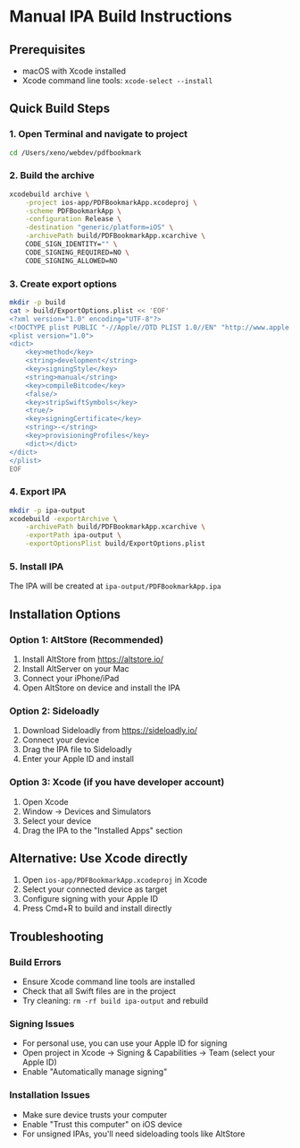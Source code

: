 # Manual IPA Build Instructions

## Prerequisites
- macOS with Xcode installed
- Xcode command line tools: `xcode-select --install`

## Quick Build Steps

### 1. Open Terminal and navigate to project
```bash
cd /Users/xeno/webdev/pdfbookmark
```

### 2. Build the archive
```bash
xcodebuild archive \
    -project ios-app/PDFBookmarkApp.xcodeproj \
    -scheme PDFBookmarkApp \
    -configuration Release \
    -destination "generic/platform=iOS" \
    -archivePath build/PDFBookmarkApp.xcarchive \
    CODE_SIGN_IDENTITY="" \
    CODE_SIGNING_REQUIRED=NO \
    CODE_SIGNING_ALLOWED=NO
```

### 3. Create export options
```bash
mkdir -p build
cat > build/ExportOptions.plist << 'EOF'
<?xml version="1.0" encoding="UTF-8"?>
<!DOCTYPE plist PUBLIC "-//Apple//DTD PLIST 1.0//EN" "http://www.apple.com/DTDs/PropertyList-1.0.dtd">
<plist version="1.0">
<dict>
    <key>method</key>
    <string>development</string>
    <key>signingStyle</key>
    <string>manual</string>
    <key>compileBitcode</key>
    <false/>
    <key>stripSwiftSymbols</key>
    <true/>
    <key>signingCertificate</key>
    <string>-</string>
    <key>provisioningProfiles</key>
    <dict></dict>
</dict>
</plist>
EOF
```

### 4. Export IPA
```bash
mkdir -p ipa-output
xcodebuild -exportArchive \
    -archivePath build/PDFBookmarkApp.xcarchive \
    -exportPath ipa-output \
    -exportOptionsPlist build/ExportOptions.plist
```

### 5. Install IPA
The IPA will be created at `ipa-output/PDFBookmarkApp.ipa`

## Installation Options

### Option 1: AltStore (Recommended)
1. Install AltStore from https://altstore.io/
2. Install AltServer on your Mac
3. Connect your iPhone/iPad
4. Open AltStore on device and install the IPA

### Option 2: Sideloadly
1. Download Sideloadly from https://sideloadly.io/
2. Connect your device
3. Drag the IPA file to Sideloadly
4. Enter your Apple ID and install

### Option 3: Xcode (if you have developer account)
1. Open Xcode
2. Window → Devices and Simulators
3. Select your device
4. Drag the IPA to the "Installed Apps" section

## Alternative: Use Xcode directly

1. Open `ios-app/PDFBookmarkApp.xcodeproj` in Xcode
2. Select your connected device as target
3. Configure signing with your Apple ID
4. Press Cmd+R to build and install directly

## Troubleshooting

### Build Errors
- Ensure Xcode command line tools are installed
- Check that all Swift files are in the project
- Try cleaning: `rm -rf build ipa-output` and rebuild

### Signing Issues
- For personal use, you can use your Apple ID for signing
- Open project in Xcode → Signing & Capabilities → Team (select your Apple ID)
- Enable "Automatically manage signing"

### Installation Issues
- Make sure device trusts your computer
- Enable "Trust this computer" on iOS device
- For unsigned IPAs, you'll need sideloading tools like AltStore
